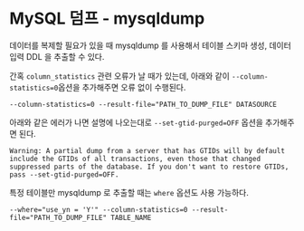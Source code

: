# MySQL 덤프 - mysqldump

데이터를 복제할 필요가 있을 때 mysqldump 를 사용해서 테이블 스키마 생성, 데이터 입력 DDL 을 추출할 수 있다.

간혹 `column_statistics` 관련 오류가 날 때가 있는데, 아래와 같이 `--column-statistics=0`옵션을 추가해주면 오류 없이 수행된다.

```
--column-statistics=0 --result-file="PATH_TO_DUMP_FILE" DATASOURCE
```

아래와 같은 에러가 나면 설명에 나오는대로 `--set-gtid-purged=OFF` 옵션을 추가해주면 된다.

```
Warning: A partial dump from a server that has GTIDs will by default include the GTIDs of all transactions, even those that changed suppressed parts of the database. If you don't want to restore GTIDs, pass --set-gtid-purged=OFF.
```


특정 테이블만 mysqldump 로 추출할 때는 `where` 옵션도 사용 가능하다.

```
--where="use_yn = 'Y'" --column-statistics=0 --result-file="PATH_TO_DUMP_FILE" TABLE_NAME
```


